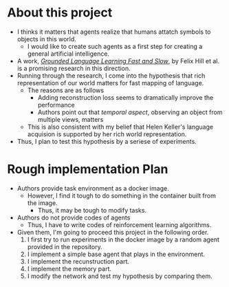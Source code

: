 # About this project
- I thinks it matters that agents realize that humans attatch symbols to objects in this world.
  - I would like to create such agents as a first step for creating a general artificial intelligence.
- A work, *[Grounded Language Learning Fast and Slow](https://arxiv.org/abs/2009.01719)*, by Felix Hill et al. is a promising research in this direction.
- Running through the research, I come into the hypothesis that rich representation of our world matters for fast mapping of language.
  - The reasons are as follows
    - Adding reconstruction loss seems to dramatically improve the performance
    - Authors point out that *temporal aspect*, observing an object from multiple views, matters
  - This is also consistent with my belief that Helen Keller's language acquision is supported by her rich world representation.
- Thus, I plan to test this hypothesis by a seriese of experiments.

# Rough implementation Plan
- Authors provide task environment as a docker image.
  - However, I find it tough to do something in the container built from the image.
    - Thus, it may be tough to modify tasks.
- Authors do not provide codes of agents
  - Thus, I have to write codes of reinforcement learning algorithms.
- Given them, I'm going to proceed this project in the following order.
    1. I first try to run experiments in the docker image by a random agent provided in the repository.
    2. I implement a simple base agent that plays in the environment.
    3. I implement the recunstruction part.
    4. I implement the memory part.
    5. I modify the network and test my hypothesis by comparing them.